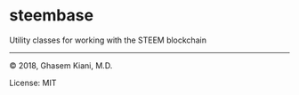# steembase
Utility classes for working with the STEEM blockchain

---
&copy; 2018, Ghasem Kiani, M.D.

License: MIT
